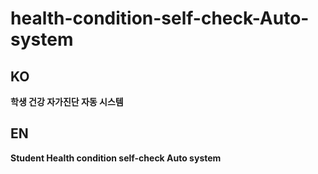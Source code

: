 # health-condition-self-check-Auto-system
## KO
**학생 건강 자가진단 자동 시스템**   

## EN
**Student Health condition self-check Auto system**
